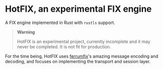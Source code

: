 # HotFIX, an experimental FIX engine

A FIX engine implemented in Rust with `rustls` support.

> **Warning**
>
> HotFIX is an experimental project, currently incomplete and it may never be completed.
> It is not fit for production.

For the time being, HotFIX uses [ferrumfix](https://github.com/ferrumfix/ferrumfix)'s
amazing message encoding and decoding, and focuses on implementing the
transport and session layer.
